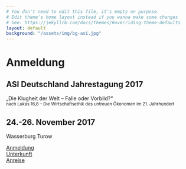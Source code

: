```yaml
---
# You don't need to edit this file, it's empty on purpose.
# Edit theme's home layout instead if you wanna make some changes
# See: https://jekyllrb.com/docs/themes/#overriding-theme-defaults
layout: default
background: "/assets/img/bg-asi.jpg"
---
```


<div class="u-orient-center">
    <div class="u-mt+@tablet u-mb+@tablet">
        <div class="o-box u-bg-transparent u-text-dark u-text-center u-pl++@tablet u-pr++@tablet">
            <h1 class="u-mb0">Anmeldung</h1>
            <h2>ASI Deutschland Jahrestagung 2017</h2>
            <p class="u-text-large">„Die Klugheit der Welt – Falle oder Vorbild?“
            <br><small>nach Lukas 16,8 – Die Wirtschaftsethik des untreuen Ökonomen im 21. Jahrhundert</small></p>
            <h2 class="u-mb0">24.-26. November 2017</h2>
            <p>Wasserburg Turow</p>
            <div class="o-layout">
                <div class="o-layout__item u-1/3@tablet u-mb-">
                    <a href="/anmeldung/" class="c-btn c-btn--primary u-2/3 u-1/1@tablet u-mb-">Anmeldung</a>
                </div>
                <div class="o-layout__item u-1/3@tablet u-mb-">
                    <a href="/unterkunft/" class="c-btn c-btn--primary u-2/3 u-1/1@tablet u-mb-">Unterkunft</a>
                </div>
                <div class="o-layout__item u-1/3@tablet u-mb-">
                    <a href="/anreise/" class="c-btn c-btn--primary u-2/3 u-1/1@tablet u-mb-">Anreise</a>
                </div>
            </div>
        </div>
    </div>
</div>
